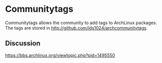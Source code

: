 Communitytags
=============
Communitytags allows the community to add tags to ArchLinux packages.  The tags are stored in http://github.com/ids1024/archcommunitytags.

Discussion
----------
 https://bbs.archlinux.org/viewtopic.php?pid=1495550
